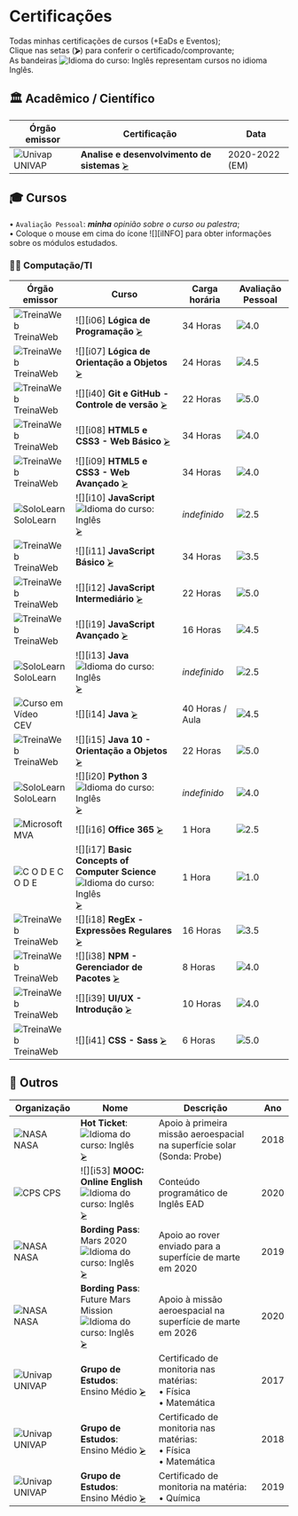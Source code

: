 <!--
                 AVISO: Para editar/visualizar este arquivo .md troque o "Soft wrap" pelo "No wrap"          ^^^^^^^^^^^^^
-->

# Certificações
Todas minhas certificações de cursos (+EaDs e Eventos);  
Clique nas setas (**⮚**) para conferir o certificado/comprovante;  
As bandeiras ![][iUS] representam cursos no idioma Inglês.

## 🏛 Acadêmico / Científico
| Órgão emissor          | Certificação                                                      | Data                       |
| ---------------------- | ----------------------------------------------------------------- | -------------------------- |
| ![][sUN] UNIVAP        | **Analise e desenvolvimento de sistemas**              [⮚][1]   | 2020-2022 (EM)             |


## 🎓 Cursos 
• `Avaliação Pessoal`: ***minha** opinião sobre o curso ou palestra*;   
• Coloque o mouse em cima do ícone ![][iINFO] para obter informações sobre os módulos estudados.
### 🧑‍💻 Computação/TI

| Órgão emissor      | Curso                                                            | Carga horária      | Avaliação Pessoal |
| ------------------ | ---------------------------------------------------------------- | ------------------ | ----------------- |
| ![][sTW] TreinaWeb | ![][i06] **Lógica de Programação**                       [⮚][6]  | 34 Horas           | ![][nota8]        |
| ![][sTW] TreinaWeb | ![][i07] **Lógica de Orientação a Objetos**              [⮚][7]  | 24 Horas           | ![][nota9]        |
| ![][sTW] TreinaWeb | ![][i40] **Git e GitHub - Controle de versão**           [⮚][40] | 22 Horas           | ![][nota10]       |
| ![][sTW] TreinaWeb | ![][i08] **HTML5 e CSS3 - Web Básico**                   [⮚][8]  | 34 Horas           | ![][nota8]        |
| ![][sTW] TreinaWeb | ![][i09] **HTML5 e CSS3 - Web Avançado**                 [⮚][9]  | 34 Horas           | ![][nota8]        |
| ![][sSL] SoloLearn | ![][i10] **JavaScript** ![][iUS]                         [⮚][10] | *indefinido*       | ![][nota5]        |
| ![][sTW] TreinaWeb | ![][i11] **JavaScript Básico**                           [⮚][11] | 34 Horas           | ![][nota7]        |
| ![][sTW] TreinaWeb | ![][i12] **JavaScript Intermediário**                    [⮚][12] | 22 Horas           | ![][nota10]       |
| ![][sTW] TreinaWeb | ![][i19] **JavaScript Avançado**                         [⮚][19] | 16 Horas           | ![][nota9]        |
| ![][sSL] SoloLearn | ![][i13] **Java** ![][iUS]                               [⮚][13] | *indefinido*       | ![][nota5]        |
| ![][sCV] CEV       | ![][i14] **Java**                                        [⮚][14] | 40 Horas / Aula    | ![][nota9]        |
| ![][sTW] TreinaWeb | ![][i15] **Java 10 - Orientação a Objetos**              [⮚][15] | 22 Horas           | ![][nota10]       |
| ![][sSL] SoloLearn | ![][i20] **Python 3** ![][iUS]                           [⮚][20] | *indefinido*       | ![][nota8]        |
| ![][sMS] MVA       | ![][i16] **Office 365**                                  [⮚][16] | 1 Hora             | ![][nota5]        |
| ![][sCD] C O D E   | ![][i17] **Basic Concepts of Computer Science** ![][iUS] [⮚][17] | 1 Hora             | ![][nota2]        |
| ![][sTW] TreinaWeb | ![][i18] **RegEx - Expressões Regulares**                [⮚][18] | 16 Horas           | ![][nota7]        |
| ![][sTW] TreinaWeb | ![][i38] **NPM - Gerenciador de Pacotes**                [⮚][38] | 8 Horas            | ![][nota8]        |
| ![][sTW] TreinaWeb | ![][i39] **UI/UX - Introdução**                          [⮚][39] | 10 Horas           | ![][nota8]        |
| ![][sTW] TreinaWeb | ![][i41] **CSS - Sass**                                  [⮚][41] | 6 Horas            | ![][nota10]       |

## 🎲 Outros
| Organização     | Nome                                                       | Descrição                                                                | Ano  |
| --------------- | ---------------------------------------------------------- | -------------------------------------------------------------------------| ---- |
| ![][sNS] NASA   | **Hot Ticket**: ![][iUS] [⮚][24]                           | Apoio à primeira missão aeroespacial na superfície solar (Sonda: Probe)  | 2018 |
| ![][sCP] CPS    | ![][i53] **MOOC: Online English** ![][iUS]     [⮚][53]   | Conteúdo programático de Inglês EAD                                      | 2020 |
| ![][sNS] NASA   | **Bording Pass**:<br>Mars 2020 ![][iUS] [⮚][26]            | Apoio ao rover enviado para a superfície de marte em 2020                | 2019 |
| ![][sNS] NASA   | **Bording Pass**:<br>Future Mars Mission ![][iUS] [⮚][42]  | Apoio à missão aeroespacial na superfície de marte em 2026               | 2020 |
| ![][sUN] UNIVAP | **Grupo de Estudos**:<br>Ensino Médio [⮚][25]              | Certificado de monitoria nas matérias:<br>• Física<br>• Matemática       | 2017 |
| ![][sUN] UNIVAP | **Grupo de Estudos**:<br>Ensino Médio [⮚][25]              | Certificado de monitoria nas matérias:<br>• Física<br>• Matemática       | 2018 |
| ![][sUN] UNIVAP | **Grupo de Estudos**:<br>Ensino Médio [⮚][35]              | Certificado de monitoria na matéria:<br>• Química                        | 2019 |



<!-- -=- # --- REFERÊNCIAS --- # -=- -->
<!-- Links/Certificados -->
[1]: Academico/Diploma.PDF
[2]: !%20Palestras/JugVale%20-%20Java.pdf
[3]: !%20Academias%20e%20Oficinas/Saga%20-%20Modelagem%203D.pdf
[4]: !%20Academias%20e%20Oficinas/Softblue%20-%20Java.pdf
[5]: !%20Academias%20e%20Oficinas/Softblue%20-%20PHP.pdf
[6]: Ciência%20da%20Computação/Geral/TreinaWeb%20-%20Lógica%20Programação.pdf
[7]: Ciência%20da%20Computação/Geral/TreinaWeb%20-%20Lógica%20POO.pdf
[8]: Ciência%20da%20Computação/HTML5%20e%20CSS3/TreinaWeb%20-%20Web%20(basico).pdf
[9]: Ciência%20da%20Computação/HTML5%20e%20CSS3/TreinaWeb%20-%20Web%20(avançado).pdf
[10]: Ciência%20da%20Computação/JavaScript/SoloLearn%20-%20JavaScript.pdf
[11]: Ciência%20da%20Computação/JavaScript/TreinaWeb%20-%20JavaScript%20(básico).pdf
[12]: Ciência%20da%20Computação/JavaScript/TreinaWeb%20-%20JavaScript%20(intermediário).pdf
[13]: Ciência%20da%20Computação/Java/SoloLearn%20-%20Java.pdf
[14]: Ciência%20da%20Computação/Java/Curso%20em%20Vídeo%20-%20Curso%20de%20Java.pdf
[15]: Ciência%20da%20Computação/Java/TreinaWeb%20-%20Java%2010%20POO.pdf
[16]: Ciência%20da%20Computação/Office/MVA%20-%20Office%20365.pdf
[17]: Ciência%20da%20Computação/Geral/C%20O%20D%20E%20-%20Hour%20of%20code.pdf
[18]: Ciência%20da%20Computação/Regex/TreinaWeb%20-%20Regex.pdf
[19]: Ciência%20da%20Computação/JavaScript/TreinaWeb%20-%20JavaScript%20(avançado).pdf
[20]: Ciência%20da%20Computação/Python/SoloLearn%20-%20Python.pdf
[21]: !%20Palestras/SEAU%20-%20Aprovação%20Projetos%20(SJC).pdf
[22]: !%20Palestras/SEAU%20-%20Usinagem%20Aeroespacial.pdf
[23]: !%20Palestras/SEAU%20-%20Segurança%20da%20Informação.pdf
[24]: Miscelânea/Nasa%20-%20Hot%20Ticket.pdf
[25]: Miscelânea/Certificado-Monitoria-2017-2018.pdf
[26]: Miscelânea/Nasa%20-%20Mars%202020.pdf
[27]: !%20Palestras/JugVale%2014%20-%20Java.pdf
[28]: Eletrônica/Introducao-Arduino.pdf
[29]: !%20Acadêmico/INICJr-participacao.pdf
[30]: !%20Acadêmico/INICJr-aceito-1.pdf
[31]: !%20Acadêmico/INICJr-aceito-2.pdf
[32]: !%20Acadêmico/Educador-Duolingo.pdf
[33]: Biomedicina/Suporte%20Básico%20de%20Vida%20(SBV%20-%20BLS).pdf
[33c]: Biomedicina/Basic%20Life%20Support%20(BLS)%20ID%20Card.pdf
[34]: !%20Palestras/SEAU%20-%20Trabalho%20de%20engenheiro%20biomédico.pdf
[35]: Miscelânea/Certificado-Monitoria-2019.pdf
[36]: !%20Acadêmico/Univap%20-%20EM.pdf
[37]: !%20Acadêmico/Univap%20-%20Aluno%20Destaque.pdf
[38]: Ciência%20da%20Computação/Geral/TreinaWeb%20-%20NPM.pdf
[39]: Ciência%20da%20Computação/Geral/TreinaWeb%20-%20UI%20UX.pdf
[40]: Ciência%20da%20Computação/Geral/TreinaWeb%20-%20Git%20e%20Github.pdf
[41]: Ciência%20da%20Computação/HTML5%20e%20CSS3/TreinaWeb%20-%20CSS%20-%20Sass.pdf
[42]: Miscelânea/Nasa%20-%20Future%20Mars%20Mission.pdf

[43]: Biomedicina/Palestra%20-%20CRBM4.pdf
[44]: Biomedicina/Simpósio%20-%20ABNc.pdf
[45]: Biomedicina/UNIEURO%202020.pdf
[46]: Biomedicina/LANF/AVE.pdf
[47]: Biomedicina/LANF/Tratamento%20AVE.pdf
[48]: Biomedicina/LANF/Sequelas%20AVE.pdf
[49]: Biomedicina/LANF/Espasticidade.pdf
[50]: !%20Palestras/INIC%20WEBINAR%20-%20Técnica%20de%20Caraterização%20-%20Microscopia%20Eletrônica%20de%20Varredura.pdf
[51]: !%20Palestras/Rocketseat%20-%20Do%20While%202020.pdf
[52]: !%20Acadêmico/INIC-apresentado-1.pdf
[53]: !%20Acadêmico/MOOC%20-%20INGLES.pdf

<!-- Competições e Maratonas -->
[m1]: https://www1.univap.br/wagner/Olimp2017.zip
[m2]: !%20Maratonas%20e%20Competições/Classificação-OPC2017.pdf
[m3]: !%20Maratonas%20e%20Competições/Certificado-OPC2018.pdf
[m4]: !%20Maratonas%20e%20Competições/Certificado-Maratona-2017.pdf
[m5]: https://web.univap.br/maratona_programacao/edicoes_anteriores/2018/ranking_junior.php
[m6]: !%20Maratonas%20e%20Competições/Certificado-Maratona-2019.pdf
[m7]: !%20Maratonas%20e%20Competições/Certificado-OPC2019.pdf

<!-- Selo de organizações -->
[sTW]: i/treina_web19.png "TreinaWeb"
[sSL]: i/solo_learn19.png "SoloLearn"
[sCD]: i/code19.png "C O D E"
[sCV]: i/cursoemvideo19.png "Curso em Vídeo"
[sMS]: i/microsoft19.png "Microsoft"
[sSG]: i/saga19.png "Saga"
[sSB]: i/softblue19.png "Softblue"
[sJG]: i/jug19.png "JugVale"
[sNS]: i/nasa19.png "NASA"
[sFE]: i/feau19.png "FEAU"
[sUN]: i/univap19.png "Univap"
[sLU]: i/lumina19.png "Lúmina"
[sIJ]: i/inic19.png "INIC Jr."
[sPM]: i/pim19.png "Postgraduate Institute for Medicine"
[sDG]: i/duolingo19.png "Duolingo"
[sRS]: i/rocketseat19.png "Rocketseat"
[sCP]: i/cps19.png "CPS"
[sGV]: i/gov19.png "CRBM 4"
[sUE]: i/unieuro19.png "Unieuro"
[sAB]: i/ABNc.png "ABNc"

<!-- Idiomas (exceto português) -->
[iUS]: i/us19.png "Idioma do curso: Inglês"

<!-- Notas (estrelas) -->
[nota1]: i/n1.png "0.5"
[nota2]: i/n2.png "1.0"
[nota3]: i/n3.png "1.5"
[nota4]: i/n4.png "2.0"
[nota5]: i/n5.png "2.5"
[nota6]: i/n6.png "3.0"
[nota7]: i/n7.png "3.5"
[nota8]: i/n8.png "4.0"
[nota9]: i/n9.png "4.5"
[nota10]: i/n10.png "5.0"

<!-- SVG de Medalhas igual do StackOverflow -->
[medalhas]: i/medalhas.svg
